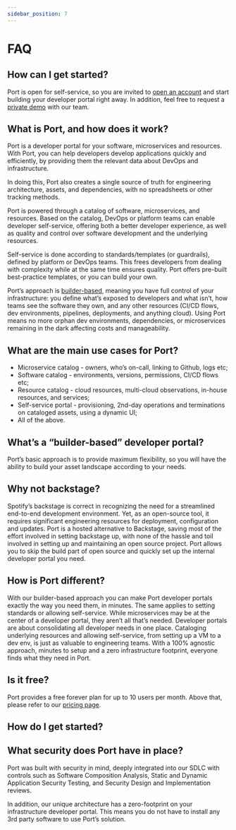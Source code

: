 ```yaml
---
sidebar_position: 7
---
```


# FAQ

## How can I get started?

Port is open for self-service, so you are invited to [open an account](https://app.getport.io/?screen_hint=login) and start building your developer portal right away. In addition, feel free to request a [private demo](https://www.getport.io/free-trial) with our team.

## What is Port, and how does it work?

Port is a developer portal for your software, microservices and resources. With Port, you can help developers develop applications quickly and efficiently, by providing them the relevant data about DevOps and infrastructure.

In doing this, Port also creates a single source of truth for engineering architecture, assets, and dependencies, with no spreadsheets or other tracking methods.

Port is powered through a catalog of software, microservices, and resources. Based on the catalog, DevOps or platform teams can enable developer self-service, offering both a better developer experience, as well as quality and control over software development and the underlying resources.

Self-service is done according to standards/templates (or guardrails), defined by platform or DevOps teams. This frees developers from dealing with complexity while at the same time ensures quality. Port offers pre-built best-practice templates, or you can build your own.

Port’s approach is [builder-based](#whats-a-builder-based-developer-portal), meaning you have full control of your infrastructure: you define what’s exposed to developers and what isn’t, how teams see the software they own, and any other resources (CI/CD flows, dev environments, pipelines, deployments, and anything cloud). Using Port means no more orphan dev environments, dependencies, or microservices remaining in the dark affecting costs and manageability.

## What are the main use cases for Port?

- Microservice catalog - owners, who’s on-call, linking to Github, logs etc;
- Software catalog - environments, versions, permissions, CI/CD flows etc;
- Resource catalog - cloud resources, multi-cloud observations, in-house resources, and services;
- Self-service portal - provisioning, 2nd-day operations and terminations on cataloged assets, using a dynamic UI;
- All of the above.

## What’s a “builder-based” developer portal?

Port’s basic approach is to provide maximum flexibility, so you will have the ability to build your asset landscape according to your needs.

## Why not backstage?

Spotify’s backstage is correct in recognizing the need for a streamlined end-to-end development environment. Yet, as an open-source tool, it requires significant engineering resources for deployment, configuration and updates. Port is a hosted alternative to Backstage, saving most of the effort involved in setting backstage up, with none of the hassle and toil involved in setting up and maintaining an open source project. Port allows you to skip the build part of open source and quickly set up the internal developer portal you need.

## How is Port different?

With our builder-based approach you can make Port developer portals exactly the way you need them, in minutes. The same applies to setting standards or allowing self-service. While microservices may be at the center of a developer portal, they aren’t all that’s needed. Developer portals are about consolidating all developer needs in one place. Cataloging underlying resources and allowing self-service, from setting up a VM to a dev env, is just as valuable to engineering teams. With a 100% agnostic approach, minutes to setup and a zero infrastructure footprint, everyone finds what they need in Port.

## Is it free?

Port provides a free forever plan for up to 10 users per month. Above that, please refer to our [pricing page](https://www.getport.io/pricing).

## How do I get started?

## What security does Port have in place?

Port was built with security in mind, deeply integrated into our SDLC with controls such as Software Composition Analysis, Static and Dynamic Application Security Testing, and Security Design and Implementation reviews.

In addition, our unique architecture has a zero-footprint on your infrastructure developer portal. This means you do not have to install any 3rd party software to use Port’s solution.
